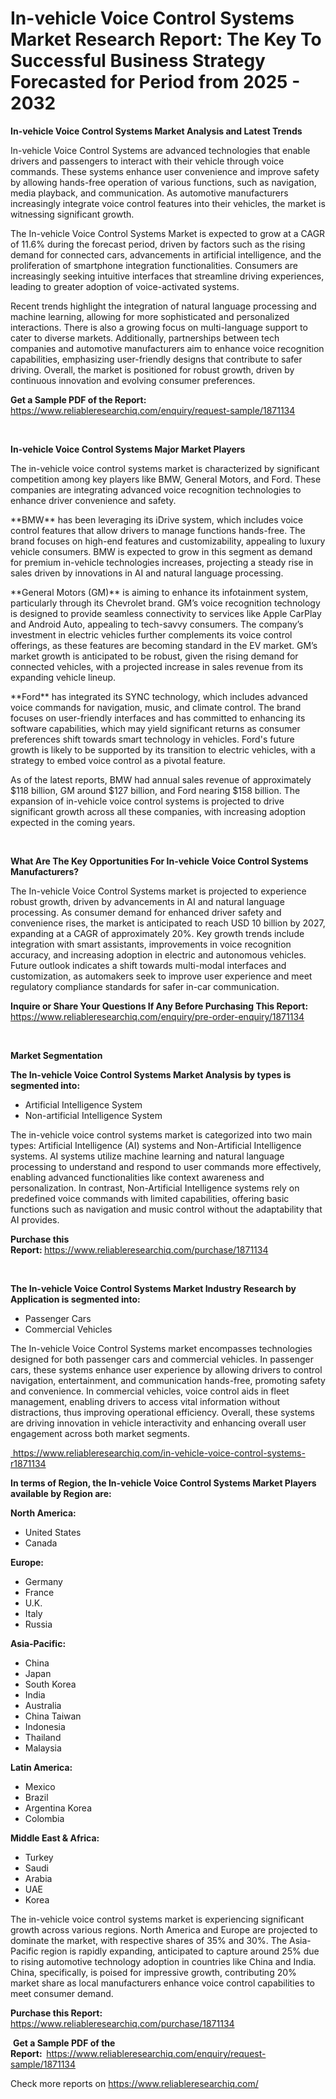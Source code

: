 <p><h1>In-vehicle Voice Control Systems Market Research Report: The Key To Successful Business Strategy Forecasted for Period from 2025 - 2032</h1></p><p><strong>In-vehicle Voice Control Systems Market Analysis and Latest Trends</strong></p>
<p><p>In-vehicle Voice Control Systems are advanced technologies that enable drivers and passengers to interact with their vehicle through voice commands. These systems enhance user convenience and improve safety by allowing hands-free operation of various functions, such as navigation, media playback, and communication. As automotive manufacturers increasingly integrate voice control features into their vehicles, the market is witnessing significant growth.</p><p>The In-vehicle Voice Control Systems Market is expected to grow at a CAGR of 11.6% during the forecast period, driven by factors such as the rising demand for connected cars, advancements in artificial intelligence, and the proliferation of smartphone integration functionalities. Consumers are increasingly seeking intuitive interfaces that streamline driving experiences, leading to greater adoption of voice-activated systems.</p><p>Recent trends highlight the integration of natural language processing and machine learning, allowing for more sophisticated and personalized interactions. There is also a growing focus on multi-language support to cater to diverse markets. Additionally, partnerships between tech companies and automotive manufacturers aim to enhance voice recognition capabilities, emphasizing user-friendly designs that contribute to safer driving. Overall, the market is positioned for robust growth, driven by continuous innovation and evolving consumer preferences.</p></p>
<p><strong>Get a Sample PDF of the Report:&nbsp;</strong> <a href="https://www.reliableresearchiq.com/enquiry/request-sample/1871134?utm_campaign=3200&utm_medium=2&utm_source=Github&utm_content=ia&utm_term=31032025&utm_id=in-vehicle-voice-control-systems">https://www.reliableresearchiq.com/enquiry/request-sample/1871134</a></p>
<p>&nbsp;</p>
<p><strong>In-vehicle Voice Control Systems Major Market Players</strong></p>
<p><p>The in-vehicle voice control systems market is characterized by significant competition among key players like BMW, General Motors, and Ford. These companies are integrating advanced voice recognition technologies to enhance driver convenience and safety.</p><p>**BMW** has been leveraging its iDrive system, which includes voice control features that allow drivers to manage functions hands-free. The brand focuses on high-end features and customizability, appealing to luxury vehicle consumers. BMW is expected to grow in this segment as demand for premium in-vehicle technologies increases, projecting a steady rise in sales driven by innovations in AI and natural language processing.</p><p>**General Motors (GM)** is aiming to enhance its infotainment system, particularly through its Chevrolet brand. GM’s voice recognition technology is designed to provide seamless connectivity to services like Apple CarPlay and Android Auto, appealing to tech-savvy consumers. The company’s investment in electric vehicles further complements its voice control offerings, as these features are becoming standard in the EV market. GM’s market growth is anticipated to be robust, given the rising demand for connected vehicles, with a projected increase in sales revenue from its expanding vehicle lineup.</p><p>**Ford** has integrated its SYNC technology, which includes advanced voice commands for navigation, music, and climate control. The brand focuses on user-friendly interfaces and has committed to enhancing its software capabilities, which may yield significant returns as consumer preferences shift towards smart technology in vehicles. Ford's future growth is likely to be supported by its transition to electric vehicles, with a strategy to embed voice control as a pivotal feature.</p><p>As of the latest reports, BMW had annual sales revenue of approximately $118 billion, GM around $127 billion, and Ford nearing $158 billion. The expansion of in-vehicle voice control systems is projected to drive significant growth across all these companies, with increasing adoption expected in the coming years.</p></p>
<p>&nbsp;</p>
<p><strong>What Are The Key Opportunities For In-vehicle Voice Control Systems Manufacturers?</strong></p>
<p><p>The In-vehicle Voice Control Systems market is projected to experience robust growth, driven by advancements in AI and natural language processing. As consumer demand for enhanced driver safety and convenience rises, the market is anticipated to reach USD 10 billion by 2027, expanding at a CAGR of approximately 20%. Key growth trends include integration with smart assistants, improvements in voice recognition accuracy, and increasing adoption in electric and autonomous vehicles. Future outlook indicates a shift towards multi-modal interfaces and customization, as automakers seek to improve user experience and meet regulatory compliance standards for safer in-car communication.</p></p>
<p><strong>Inquire or Share Your Questions If Any Before Purchasing This Report:</strong> <a href="https://www.reliableresearchiq.com/enquiry/pre-order-enquiry/1871134?utm_campaign=3200&utm_medium=2&utm_source=Github&utm_content=ia&utm_term=31032025&utm_id=in-vehicle-voice-control-systems">https://www.reliableresearchiq.com/enquiry/pre-order-enquiry/1871134</a></p>
<p>&nbsp;</p>
<p><strong>Market Segmentation</strong></p>
<p><strong>The In-vehicle Voice Control Systems Market Analysis by types is segmented into:</strong></p>
<p><ul><li>Artificial Intelligence System</li><li>Non-artificial Intelligence System</li></ul></p>
<p><p>The in-vehicle voice control systems market is categorized into two main types: Artificial Intelligence (AI) systems and Non-Artificial Intelligence systems. AI systems utilize machine learning and natural language processing to understand and respond to user commands more effectively, enabling advanced functionalities like context awareness and personalization. In contrast, Non-Artificial Intelligence systems rely on predefined voice commands with limited capabilities, offering basic functions such as navigation and music control without the adaptability that AI provides.</p></p>
<p><strong>Purchase this Report:&nbsp;</strong><a href="https://www.reliableresearchiq.com/purchase/1871134?utm_campaign=3200&utm_medium=2&utm_source=Github&utm_content=ia&utm_term=31032025&utm_id=in-vehicle-voice-control-systems">https://www.reliableresearchiq.com/purchase/1871134</a></p>
<p>&nbsp;</p>
<p><strong>The In-vehicle Voice Control Systems Market Industry Research by Application is segmented into:</strong></p>
<p><ul><li>Passenger Cars</li><li>Commercial Vehicles</li></ul></p>
<p><p>The In-vehicle Voice Control Systems market encompasses technologies designed for both passenger cars and commercial vehicles. In passenger cars, these systems enhance user experience by allowing drivers to control navigation, entertainment, and communication hands-free, promoting safety and convenience. In commercial vehicles, voice control aids in fleet management, enabling drivers to access vital information without distractions, thus improving operational efficiency. Overall, these systems are driving innovation in vehicle interactivity and enhancing overall user engagement across both market segments.</p></p>
<p><a href="https://www.reliableresearchiq.com/in-vehicle-voice-control-systems-r1871134?utm_campaign=3200&utm_medium=2&utm_source=Github&utm_content=ia&utm_term=31032025&utm_id=in-vehicle-voice-control-systems">&nbsp;https://www.reliableresearchiq.com/in-vehicle-voice-control-systems-r1871134</a></p>
<p><strong>In terms of Region, the In-vehicle Voice Control Systems Market Players available by Region are:</strong></p>
<p>
    <p> <strong> North America: </strong>
        <ul>
            <li>United States</li>
            <li>Canada</li>
        </ul>
        </p> 
    <p> <strong> Europe: </strong>
        <ul>
            <li>Germany</li>
            <li>France</li>
            <li>U.K.</li>
            <li>Italy</li>
            <li>Russia</li>
        </ul>
        </p> 
    <p> <strong> Asia-Pacific: </strong>
        <ul>
            <li>China</li>
            <li>Japan</li>
            <li>South Korea</li>
            <li>India</li>
            <li>Australia</li>
            <li>China Taiwan</li>
            <li>Indonesia</li>
            <li>Thailand</li>
            <li>Malaysia</li>
        </ul>
        </p> 
    <p> <strong> Latin America: </strong>
        <ul>
            <li>Mexico</li>
            <li>Brazil</li>
            <li>Argentina Korea</li>
            <li>Colombia</li>
        </ul>
        </p> 
    <p> <strong> Middle East & Africa: </strong>
        <ul>
            <li>Turkey</li>
            <li>Saudi</li>
            <li>Arabia</li>
            <li>UAE</li>
            <li>Korea</li>
        </ul>
    </p>
    </p>
<p><p>The in-vehicle voice control systems market is experiencing significant growth across various regions. North America and Europe are projected to dominate the market, with respective shares of 35% and 30%. The Asia-Pacific region is rapidly expanding, anticipated to capture around 25% due to rising automotive technology adoption in countries like China and India. China, specifically, is poised for impressive growth, contributing 20% market share as local manufacturers enhance voice control capabilities to meet consumer demand.</p></p>
<p><strong>Purchase this Report: </strong><a href="https://www.reliableresearchiq.com/purchase/1871134?utm_campaign=3200&utm_medium=2&utm_source=Github&utm_content=ia&utm_term=31032025&utm_id=in-vehicle-voice-control-systems">https://www.reliableresearchiq.com/purchase/1871134</a></p>
<p>&nbsp;<strong>Get a Sample PDF of the Report:&nbsp;&nbsp;</strong><a href="https://www.reliableresearchiq.com/enquiry/request-sample/1871134?utm_campaign=3200&utm_medium=2&utm_source=Github&utm_content=ia&utm_term=31032025&utm_id=in-vehicle-voice-control-systems">https://www.reliableresearchiq.com/enquiry/request-sample/1871134</a></p>
<p><strong></strong></p>
<p>Check more reports on <a href="https://www.reliableresearchiq.com/?utm_campaign=3200&utm_medium=2&utm_source=Github&utm_content=ia&utm_term=31032025&utm_id=in-vehicle-voice-control-systems">https://www.reliableresearchiq.com/</a></p>